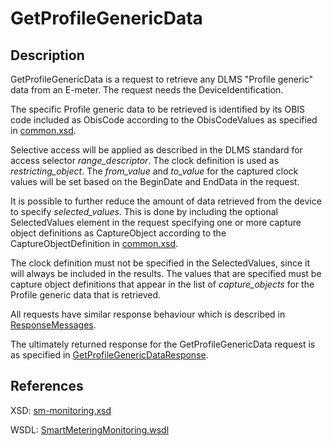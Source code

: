 <!--
SPDX-FileCopyrightText: Contributors to the GXF project

SPDX-License-Identifier: Apache-2.0
-->

# GetProfileGenericData

## Description

GetProfileGenericData is a request to retrieve any DLMS "Profile generic" data from an E-meter. The request needs the DeviceIdentification.

The specific Profile generic data to be retrieved is identified by its OBIS code included as ObisCode according to the ObisCodeValues as specified in [common.xsd](https://github.com/OSGP/open-smart-grid-platform/blob/development/osgp/shared/osgp-ws-smartmetering/src/main/resources/schemas/common.xsd).

Selective access will be applied as described in the DLMS standard for access selector _range\_descriptor_. The clock definition is used as _restricting\_object_. The _from\_value_ and _to\_value_ for the captured clock values will be set based on the BeginDate and EndData in the request.

It is possible to further reduce the amount of data retrieved from the device to specify _selected\_values_. This is done by including the optional SelectedValues element in the request specifying one or more capture object definitions as CaptureObject according to the CaptureObjectDefinition in [common.xsd](https://github.com/OSGP/open-smart-grid-platform/blob/development/osgp/shared/osgp-ws-smartmetering/src/main/resources/schemas/common.xsd).

The clock definition must not be specified in the SelectedValues, since it will always be included in the results. The values that are specified must be capture object definitions that appear in the list of _capture\_objects_ for the Profile generic data that is retrieved.

All requests have similar response behaviour which is described in [ResponseMessages](../../responsemessages.md).

The ultimately returned response for the GetProfileGenericData request is as specified in [GetProfileGenericDataResponse](getprofilegenericdataresponse.md).

## References

XSD: [sm-monitoring.xsd](https://github.com/OSGP/open-smart-grid-platform/blob/development/osgp/shared/osgp-ws-smartmetering/src/main/resources/schemas/sm-monitoring.xsd)

WSDL: [SmartMeteringMonitoring.wsdl](https://github.com/OSGP/open-smart-grid-platform/blob/development/osgp/shared/osgp-ws-smartmetering/src/main/resources/SmartMeteringMonitoring.wsdl)

